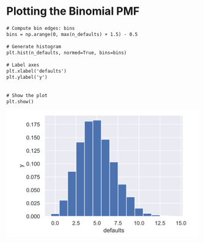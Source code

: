 # Plotting the Binomial PMF

```text
# Compute bin edges: bins
bins = np.arange(0, max(n_defaults) + 1.5) - 0.5

# Generate histogram
plt.hist(n_defaults, normed=True, bins=bins)

# Label axes
plt.xlabel('defaults')
plt.ylabel('y')


# Show the plot
plt.show()
```

![](../.gitbook/assets/screenshot-2020-08-08-at-8.43.19-pm.png)

